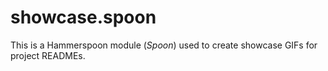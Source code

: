 # showcase.spoon

This is a Hammerspoon module (*Spoon*) used to create showcase GIFs for project READMEs.

